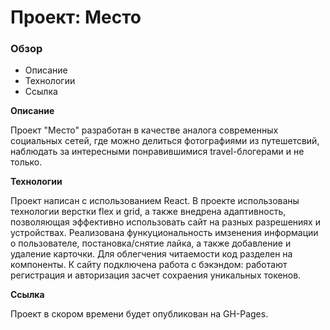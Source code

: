 # Проект: Место

### Обзор

* Описание
* Технологии
* Ссылка

**Описание**

Проект "Место" разработан в качестве аналога современных социальных сетей, где можно делиться фотографиями из путешетсвий, наблюдать за интересными понравившимися travel-блогерами и не только.

**Технологии**

Проект написан с использованием React. В проекте использованы технологии верстки flex и grid, а также внедрена адаптивность, позволяющая эффективно использовать сайт на разных разрешениях и устройствах. Реализована функуциональность имзенения информации о пользователе, постановка/снятие лайка, а также добавление и удаление карточки. Для облегчения читаемости код разделен на компоненты. К сайту подключена работа с бэкэндом: работают регистрация и авторизация засчет сохраения уникальных токенов.

**Ссылка**

Проект в скором времени будет опубликован на GH-Pages.



